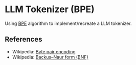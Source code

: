 # LLM Tokenizer (BPE)

Using [BPE](https://en.wikipedia.org/wiki/Byte_pair_encoding) algorithm to implement/recreate a LLM tokenizer.

## References

- Wikipedia: [Byte pair encoding](https://en.wikipedia.org/wiki/Byte_pair_encoding)
- Wikipedia: [Backus–Naur form (BNF)](https://en.wikipedia.org/wiki/Backus%E2%80%93Naur_form)
